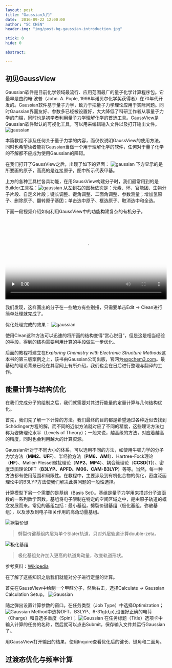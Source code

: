 ```yaml
---
layout: post
title: "Gaussian入门"
date:  2016-09-22 12:00:00
author: "SC CHEN"
header-img: "img/post-bg-gaussian-introduction.jpg"

stick: 0
hide: 0

abstract: 

---
```


<p id="gv-at-first-sight">
</p>

## 初见GaussView

Gaussian软件是目前化学领域最流行、应用范围最广的量子化学计算程序包。它最早是由约翰·波普（John. A. Pople, 1998年诺贝尔化学奖获得者）在70年代开发的。Gaussian软件基于量子力学，致力于把量子力学理论应用于实际问题。同时Gaussian界面友好、参数多已经被设置好，大大降低了科研工作者从事量子力学的门槛，同时也是初学者利用量子力学理解化学的首选工具。GaussView是Gaussian软件默认的可视化工具，可以用来编辑输入文件以及打开输出文件。
​![gaussian](/img/in-post/2016-09-22-gaussian-introduction/1.png)

本篇教程不涉及任何关于量子力学的内容，而仅仅说明GaussView的使用方法。同时也希望读者能将Gaussian当做一个用于理解化学的软件，任何对于量子化学的不解都不应成为使用Gaussian的障碍。

在我们打开了GaussView之后，出现了如下的界面：
​![gaussian](/img/in-post/2016-09-22-gaussian-introduction/2.png)
下方显示的是所要画的原子，高亮的是连接原子，图中所示代表甲基。

上方的各种工具栏各具功能，在用GaussView构建分子时，我们最常用到的是Builder工具栏：
​![gaussian](/img/in-post/2016-09-22-gaussian-introduction/3.png)
从左到右的图标依次是：元素、环、官能团、生物分子片段、自定义片段；键长调整、键角调整、二面角调整、参数测量；增加氢原子、删除原子、翻转原子基团；单击选中原子、框选原子、取消选中和全选。

下面一段视频介绍如何利用GaussView中的功能构建复杂的有机分子。

<video id="video" controls="" preload="none" poster="/img/in-post/2016-09-22-gaussian-introduction/gv.png" width="100%" heigh="100%" src="/img/in-post/2016-09-22-gaussian-introduction/gv.mp4" type="video/mp4">
</video>


我们发现，这样画出的分子在一些地方有些别扭，只需要单击Edit → Clean进行简单处理就完成了。

优化处理完成的效果：
​![gaussian](/img/in-post/2016-09-22-gaussian-introduction/4.png)

使用Clean这种方法可以迅速的将所画的结构变得“赏心悦目”，但是这是相当经验的手段，得到的结构需要利用计算的手段做进一步优化。

<p id=“ts-opt-freq-calc”>
</p>

后面的教程将建立在<I>Exploring Chemistry with Electronic Structure Methods</I>这本书的第三版案例之上，该书由Gaussian公司出版，官网为[expchem3.com](http://expchem3.com)。最基础的理论背景已经在其官网上有所介绍，我们也会在日后进行整理与翻译的工作。


## 能量计算与结构优化

在我们完成分子的绘制之后，我们就需要对其进行能量的定量计算与几何结构优化。

首先，我们先了解一下计算的方法。我们最终的目的都是希望通过各种近似去找到Schödinger方程的解，而不同的近似方法就对应了不同的精度，这些理论方法也称为<strike>姿势</strike>理论水平（Levels of Theory）；一般来说，越高级的方法，对应着越高的精度，同时也会利用越大的计算资源。

Gaussian针对于不同大小的体系，可以选用不同的方法，如使用牛顿力学的分子力学方法（<b>MM2、UFF</b>）、半经验方法（<b>PM6、AM1</b>）、Hartree-Fock理论（<b>HF</b>）、Møller-Plesset微扰理论（<b>MP2、MP4</b>）、耦合簇理论（<b>CCSD(T)</b>）、密度泛函理论DFT（<b>B3LYP、APFD、M06、CAM-B3LYP</b>）等等。当然，每一种方法都有使用范围和局限性。在教程中，主要涉及到有机化合物的优化，密度泛函理论中的B3LYP方法使我们解决此类问题的一般性选择。

计算模型下另一个需要的是基组（Basis Set）。基组是量子力学用来描述分子波函数的一系列数学函数。基组将电子限制在特定的空间区域之中，是由原子轨道的概念发展而来。常见的基组包括：最小基组，劈裂价键基组（极化基组，弥散基组），以及涉及到电子相关作用的高角动量基组。

![劈裂价键](/img/in-post/2016-09-22-gaussian-introduction/5.gif)
> 劈裂价键基组内层为单个Slater轨道，只对外层轨道计算double-zeta。

![极化基组](/img/in-post/2016-09-22-gaussian-introduction/6.png)
> 极化基组允许加入更高的轨道角动量，改变轨道形状。

参考资料：[Wikipedia](https://en.wikipedia.org/wiki/Basis_set_(chemistry))

在了解了这些知识之后我们就能对分子进行定量的计算。

首先在GaussView中绘制一个甲醛分子，然后右击，选择Calculate → Gaussian Calculation Setup。
![Gaussian](/img/in-post/2016-09-22-gaussian-introduction/7.png)

随之弹出设置计算参数的窗口。在任务类型（Job Type）中选择Optimization；
![Gaussian](/img/in-post/2016-09-22-gaussian-introduction/8.png)
Method中选择DFT、B3LYP、6-31g(d,p),设置好正确的电荷（Charge）和自选多重度（Spin）；
![Gaussian](/img/in-post/2016-09-22-gaussian-introduction/9.png)
在任务标题（Title）选项卡中输入计算的任务的名称，然后就可以点击Submit，保存输入文件并运行Gaussian了。

用GaussView打开输出的结果，使用Inquire查看优化后的键长、键角和二面角。

<p id=“ts-opt-freq-calc”>
</p>

## 过渡态优化与频率计算


